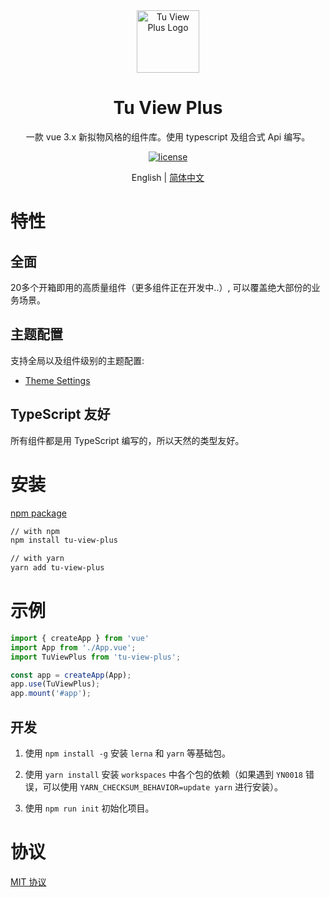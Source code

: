 <div align="center">
  <a href="https://tujindong.github.io/tu-view-plus" target="_blank">
    <img alt="Tu View Plus Logo" width="100" src="https://github.com/tujindong/tu-view-plus/raw/main/site/docs/assets/logo.svg"/>
  </a>
</div>

<div align="center">
  <h1>Tu View Plus</h1>
</div>

<div align="center">

一款 vue 3.x 新拟物风格的组件库。使用 typescript 及组合式 Api 编写。

[![license](https://img.shields.io/badge/license-MIT-blue.svg)](https://github.com/tujindong/tu-view-plus/blob/main/LICENSE)

</div>

<div align="center">

English | [简体中文](./README.zh-CN.md)

</div>

# 特性

## 全面

20多个开箱即用的高质量组件（更多组件正在开发中..）, 可以覆盖绝大部份的业务场景。

## 主题配置

支持全局以及组件级别的主题配置:

* [Theme Settings](https://tujindong.github.io/tu-view-plus/zh-CN/guide/theme.html)

## TypeScript 友好

所有组件都是用 TypeScript 编写的，所以天然的类型友好。

# 安装

[npm package](https://www.npmjs.com/package/tu-view-plus)

```bash
// with npm
npm install tu-view-plus

// with yarn
yarn add tu-view-plus
```

# 示例

```typescript
import { createApp } from 'vue'
import App from './App.vue';
import TuViewPlus from 'tu-view-plus';

const app = createApp(App);
app.use(TuViewPlus);
app.mount('#app');
```

## 开发

1. 使用 `npm install -g` 安装 `lerna` 和 `yarn` 等基础包。

2. 使用 `yarn install` 安装 `workspaces` 中各个包的依赖（如果遇到 `YN0018` 错误，可以使用 `YARN_CHECKSUM_BEHAVIOR=update yarn` 进行安装）。

3. 使用 `npm run init` 初始化项目。

# 协议

[MIT 协议](./LICENSE)